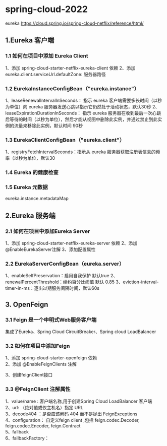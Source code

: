 # spring-cloud-2022

eureka
https://cloud.spring.io/spring-cloud-netflix/reference/html/

## 1.Eureka 客户端

### 1.1 如何在项目中添加 Eureka Client
1、添加 spring-cloud-starter-netflix-eureka-client 依赖
2、添加 eureka.client.serviceUrl.defaultZone: 服务器路径

### 1.2 EurekaInstanceConfigBean（"eureka.instance"）
1、leaseRenewalIntervalInSeconds： 指示 eureka 客户端需要多长时间（以秒为单位）向 eureka 服务器发送心跳以指示它仍然处于活动状态，默认30秒
2、leaseExpirationDurationInSeconds： 指示 eureka 服务器在收到最后一次心跳后等待的时间（以秒为单位），然后才能从视图中删除此实例，并通过禁止到此实例的流量来移除此实例，默认时间 90秒

### 1.3 EurekaClientConfigBean（"eureka.client"）
1、registryFetchIntervalSeconds：指示从 eureka 服务器获取注册表信息的频率（以秒为单位，默认30

### 1.4 Eureka 的健康检查

### 1.5 Eureka 元数据
eureka.instance.metadataMap

## 2.Eureka 服务端
### 2.1 如何在项目中添加Eureka Server
1、添加 spring-cloud-starter-netflix-eureka-server 依赖
2、添加 @EnableEurekaServer注解
3、添加配置属性
### 2.2 EurekaServerConfigBean（eureka.server）
1、enableSelfPreservation：启用自我保护 默认true
2、renewalPercentThreshold：续约百分比阈值 默认 0.85
3、eviction-interval-timer-in-ms：逐出过期服务间隔时间，默认60s

## 3. OpenFeign
### 3.1 Feign 是一个申明式Web服务客户端
集成了Eureka、Spring Cloud CircuitBreaker、Spring cloud LoadBalancer
### 3.2 如何在项目中添加Feign
1、添加 spring-cloud-starter-openfeign 依赖  
2、添加 @EnableFeignClients 注解

3、创建feignClient接口
### 3.3 @FeignClient 注解属性
1、value/name : 客户端名称,用于创建Spring Cloud LoadBalancer 客户端  
2、url: （绝对值或仅主机名）指定 URL  
3、decode404 ：是否应该解码 404 而不是抛出 FeignExceptions  
4、configuration： 自定义feign client ,包括 feign.codec.Decoder, feign.codec.Encoder, feign.Contract  
5、fallback  
6、fallbackFactory：  


